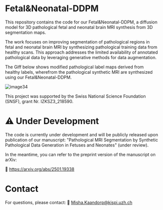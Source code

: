 # Fetal&Neonatal-DDPM
This repository contains the code for our Fetal&Neonatal-DDPM, a diffusion model for 3D pathological fetal and neonatal brain MRI synthesis from 3D segmentation maps.

The work focuses on improving segmentation of pathological regions in fetal and neonatal brain MRI by synthesizing pathological training data from healthy scans. This approach addresses the limited availability of annotated pathological data by leveraging generative methods for data augmentation.

The Giff below shows modified pathological label maps derived from healthy labels, wherefrom the pathological synthetic MRI are synthesized using our Fetal&Neonatal-DDPM.

![image34](https://github.com/user-attachments/assets/d2542b7e-e849-4f06-a2c4-c1e908f5c7ac)


This project was supported by the Swiss National Science Foundation (SNSF), grant Nr. IZKSZ3_218590.

# ⚠️ Under Development

The code is currently under development and will be publicly released upon publication of our manuscript:
"Pathological MRI Segmentation by Synthetic Pathological Data Generation in Fetuses and Neonates" (under review).

In the meantime, you can refer to the preprint version of the manuscript on arXiv:

📄 https://arxiv.org/abs/2501.19338

# Contact
For questions, please contact:
📧 Misha.Kaandorp@kispi.uzh.ch
